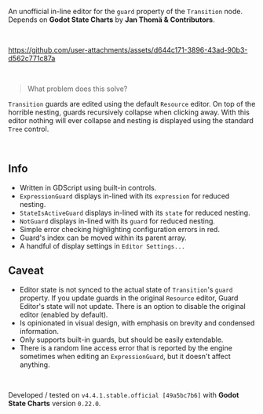 
An unofficial in-line editor for the `guard` property of the `Transition` node. Depends on **Godot State Charts** by **Jan Thomä & Contributors**.

<br>

https://github.com/user-attachments/assets/d644c171-3896-43ad-90b3-d562c771c87a

<br>

> What problem does this solve?

`Transition` guards are edited using the default `Resource` editor. On top of the horrible nesting, guards recursively collapse when clicking away. With this editor nothing will ever collapse and nesting is displayed using the standard `Tree` control.

<br>

## Info

- Written in GDScript using built-in controls.
- `ExpressionGuard` displays in-lined with its `expression` for reduced nesting.
- `StateIsActiveGuard` displays in-lined with its `state` for reduced nesting.
- `NotGuard` displays in-lined with its `guard` for reduced nesting.
- Simple error checking highlighting configuration errors in red.
- Guard's index can be moved within its parent array.
- A handful of display settings in `Editor Settings...`

## Caveat

- Editor state is not synced to the actual state of `Transition`'s `guard` property. If you update guards in the original `Resource` editor, Guard Editor's state will not update. There is an option to disable the original editor (enabled by default).
- Is opinionated in visual design, with emphasis on brevity and condensed information.
- Only supports built-in guards, but should be easily extendable.
- There is a random line access error that is reported by the engine sometimes when editing an `ExpressionGuard`, but it doesn't affect anything.

<br>

Developed / tested on `v4.4.1.stable.official [49a5bc7b6]` with **Godot State Charts** version `0.22.0`.

